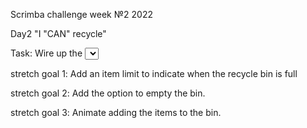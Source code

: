 Scrimba challenge week №2 2022

Day2 "I "CAN" recycle"


 Task: Wire up the <select> tag and recycle button so that an emoji of the selected item appears in the DOM each time the recycle button is pressed.

 stretch goal 1️: Add an item limit to indicate when the recycle bin is full

 stretch goal 2️: Add the option to empty the bin.

 stretch goal 3️: Animate adding the items to the bin.
